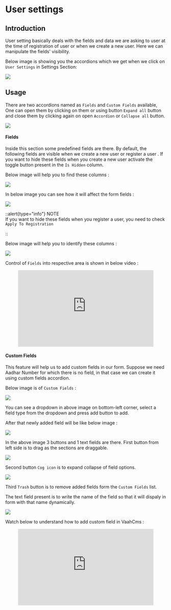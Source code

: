 # User settings

## Introduction
User setting basically deals with the fields and data we are asking to user at the time of registration of user or when we create a new user. Here we can manipulate the fields' visibility.

Below image is showing you the accordions which we get when we click on ```User Settings``` in Settings Section:

<img src="/images/user-settings-1.png">

## Usage

There are two accordions named as `Fields` and `Custom Fields` available, 
One can open them by clicking on them or using button `Expand all` button and close them by clicking again on open `Accordion` or `Collapse all` button. 

<img src="/images/user-settings-2.png">

#### Fields

Inside this section some predefined fields are there. By default, the following fields are visible when we create a new user or register a user .
If you want to hide these fields when you create a new user activate the toggle button present in the `Is Hidden` column.

Below image will help you to find these columns :

<img src="/images/user-settings-3.png">

In below image you can see how it will affect the form fields :

<img src="/images/user-settings-4.png">

::alert{type="info"}
NOTE   
If you want to hide these fields when you register a user, you need to check ```Apply To Registration```

::

Below image will help you to identify these columns :

<img src="/images/user-settings-5.png">

Control of `Fields` into respective area is shown in below video :

<figure>
  <iframe src="https://www.youtube.com/embed/8rYBwiNxwc8" frameborder="0" allowfullscreen="true" style="width: 100%; aspect-ratio: 16/9;"> </iframe>
</figure>


#### Custom Fields

This feature will help us to add custom fields in our form. Suppose we need Aadhar Number for which there is no field, in that case we can create it using custom fields accordion.

Below image is of `Custom Fields` :

<img src="/images/user-settings-7.png">

You can see a dropdown in above image on bottom-left corner, select a field type from the dropdown and press add button to add.

After that newly added field will be like below image :

<img src="/images/user-settings-8.png">

In the above image 3 buttons and 1 text fields are there.
First button from left side is to drag as the sections are draggable.

<img src="/images/user-settings-9.png">

Second button `Cog icon` is to expand collapse of field options.

<img src="/images/user-settings-10.png">

Third `Trash` button is to remove added fields form the `Custom Fields` list.

The text field present is to write the name of the field so that it will dispaly in form with that name dynamically.

<img src="/images/user-settings-11.png">

Watch below to understand how to add custom field in VaahCms :

<figure>
  <iframe src="https://www.youtube.com/embed/xJWgJLDNNhw" frameborder="0" allowfullscreen="true" style="width: 100%; aspect-ratio: 16/9;"> </iframe>
</figure>

